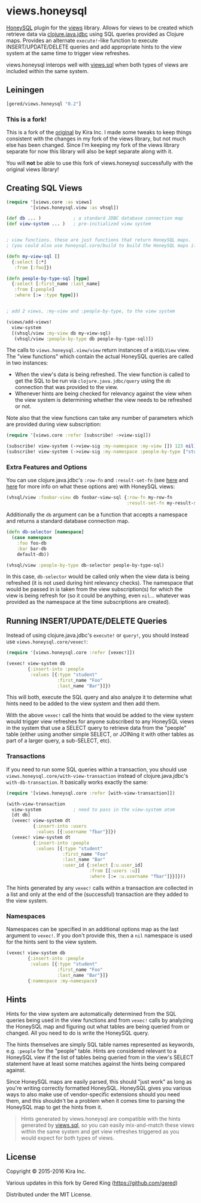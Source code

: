 # views.honeysql

[HoneySQL][1] plugin for the [views][2] library. Allows for views to be 
created which retrieve data via [clojure.java.jdbc][3] using SQL 
queries provided as Clojure maps. Provides an alternate `execute!`-like
function to execute INSERT/UPDATE/DELETE queries and add appropriate 
hints to the view system at the same time to trigger view refreshes.

[1]: https://github.com/jkk/honeysql
[2]: https://github.com/gered/views
[3]: https://github.com/clojure/java.jdbc

views.honeysql interops well with [views.sql][4] when both types of 
views are included within the same system.

[4]: https://github.com/gered/views.sql

## Leiningen

```clj
[gered/views.honeysql "0.2"]
```

### This is a fork!
This is a fork of the [original][5] by Kira Inc. I made some tweaks
to keep things consistent with the changes in my fork of the views
library, but not much else has been changed. Since I'm keeping my fork
of the views library separate for now this library will also be kept 
separate along with it.

[5]: https://github.com/kirasystems/views-honeysql

You will **not** be able to use this fork of views.honeysql 
successfully with the original views library!


## Creating SQL Views

```clj
(require '[views.core :as views]
         '[views.honeysql.view :as vhsql])

(def db ... )            ; a standard JDBC database connection map
(def view-system ... )   ; pre-initialized view system


; view functions. these are just functions that return HoneySQL maps.
; (you could also use honeysql.core/build to build the HoneySQL maps if you wish)

(defn my-view-sql []
  {:select [:*]
   :from [:foo]})

(defn people-by-type-sql [type]
  {:select [:first_name :last_name]
   :from [:people]
   :where [:= :type type]})


; add 2 views, :my-view and :people-by-type, to the view system

(views/add-views!
  view-system
  [(vhsql/view :my-view db my-view-sql)
   (vhsql/view :people-by-type db people-by-type-sql)])
```

The calls to `views.honeysql.view/view` return instances of a 
`HSQLView` view. The "view functions" which contain the actual HoneySQL 
queries are called in two instances:

* When the view's data is being refreshed. The view function is called
to get the SQL to be run via `clojure.java.jdbc/query` using the `db`
connection that was provided to the view.
* Whenever hints are being checked for relevancy against the view when
the view system is determining whether the view needs to be refreshed
or not.

Note also that the view functions can take any number of parameters
which are provided during view subscription:

```clj
(require '[views.core :refer [subscribe! ->view-sig]])

(subscribe! view-system (->view-sig :my-namespace :my-view []) 123 nil)
(subscribe! view-system (->view-sig :my-namespace :people-by-type ["student"]) 123 nil)
```

### Extra Features and Options

You can use clojure.java.jdbc's `:row-fn` and `:result-set-fn` (see
[here][6] and [here][7] for more info on what these options are) with
HoneySQL views:

```clj
(vhsql/view :foobar-view db foobar-view-sql {:row-fn my-row-fn 
                                             :result-set-fn my-result-set-fn})
```

[6]: http://clojure-doc.org/articles/ecosystem/java_jdbc/using_sql.html#processing-each-row-lazily
[7]: http://clojure-doc.org/articles/ecosystem/java_jdbc/using_sql.html#processing-a-result-set-lazily

Additionally the `db` argument can be a function that accepts a
namespace and returns a standard database connection map.

```clj
(defn db-selector [namespace]
  (case namespace
    :foo foo-db
    :bar bar-db
    default-db))

(vhsql/view :people-by-type db-selector people-by-type-sql)
```

In this case, `db-selector` would be called only when the view data is
being refreshed (it is not used during hint relevancy checks). The
namespace that would be passed in is taken from the view
subscription(s) for which the view is being refresh for (so it could
be anything, even `nil`... whatever was provided as the namespace at
the time subscriptions are created).


## Running INSERT/UPDATE/DELETE Queries

Instead of using clojure.java.jdbc's `execute!` or `query!`, you
should instead use `views.honeysql.core/vexec!`:

```clj
(require '[views.honeysql.core :refer [vexec!]])

(vexec! view-system db
        {:insert-into :people
         :values [{:type "student"
                   :first_name "Foo"
                   :last_name "Bar"}]})
```

This will both, execute the SQL query and also analyze it to determine
what hints need to be added to the view system and then add them.

With the above `vexec!` call the hints that would be added to the view
system would trigger view refreshes for anyone subscribed to any 
HoneySQL views in the system that use a SELECT query to retrieve data 
from the "people" table (either using another simple SELECT, or JOINing
it with other tables as part of a larger query, a sub-SELECT, etc).

### Transactions

If you need to run some SQL queries within a transaction, you should
use `views.honeysql.core/with-view-transaction` instead of 
clojure.java.jdbc's `with-db-transaction`. It basically works exactly
the same:

```clj
(require '[views.honeysql.core :refer [with-view-transaction]])

(with-view-transaction
  view-system            ; need to pass in the view-system atom
  [dt db]
  (vexec! view-system dt
          {:insert-into :users
           :values [{:username "fbar"}]})
  (vexec! view-system dt
          {:insert-into :people
           :values [{:type "student"
                     :first_name "Foo"
                     :last_name "Bar"
                     :user_id {:select [:u.user_id]
                               :from [[:users :u]]
                               :where [:= :u.username "fbar"]}}]}))
```

The hints generated by any `vexec!` calls within a transaction are
collected in a list and only at the end of the (successful) transaction
are they added to the view system.

### Namespaces

Namespaces can be specified in an additional options map as the last
argument to `vexec!`. If you don't provide this, then a `nil` namespace
is used for the hints sent to the view system.

```clj
(vexec! view-system db
        {:insert-into :people
         :values [{:type "student"
                   :first_name "Foo"
                   :last_name "Bar"}]}
        {:namespace :my-namespace)
```


## Hints

Hints for the view system are automatically determined from the SQL
queries being used in the view functions and from `vexec!` calls by
analyzing the HoneySQL map and figuring out what tables are being 
queried from or changed. All you need to do is write the HoneySQL query.

The hints themselves are simply SQL table names represented as 
keywords, e.g. `:people` for the "people" table. Hints are considered
relevant to a HoneySQL view if the list of tables being queried from in
the view's SELECT statement have at least some matches against the
hints being compared against.

Since HoneySQL maps are easily parsed, this should "just work" as long
as you're writing correctly formatted HoneySQL. HoneySQL gives you
various ways to also make use of vendor-specific extensions should you
need them, and this shouldn't be a problem when it comes time to parsing
the HoneySQL map to get the hints from it.

> Hints generated by views.honeysql are compatible with the hints 
> generated by [views.sql][8], so you can easily mix-and-match these 
> views within the same system and get view refreshes triggered as you
> would expect for both types of views.

[8]: https://github.com/gered/views.sql


## License

Copyright © 2015-2016 Kira Inc.

Various updates in this fork by Gered King (https://github.com/gered)

Distributed under the MIT License.
